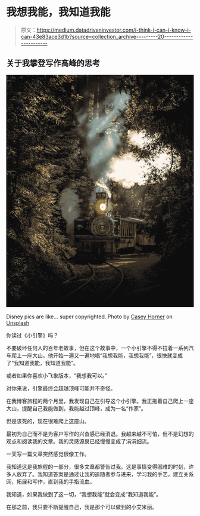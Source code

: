 # 我想我能，我知道我能

> 原文：<https://medium.datadriveninvestor.com/i-think-i-can-i-know-i-can-43e83ace3d1b?source=collection_archive---------20----------------------->

## 关于我攀登写作高峰的思考

![](img/d64822eaf845d13b2420f1f936fff3ff.png)

Disney pics are like… super copyrighted. Photo by [Casey Horner](https://unsplash.com/@mischievous_penguins?utm_source=medium&utm_medium=referral) on [Unsplash](https://unsplash.com?utm_source=medium&utm_medium=referral)

你读过《小引擎》吗？

不要破坏任何人的百年老故事，但在这个故事中，一个小引擎不得不拉着一系列汽车爬上一座大山。他开始一遍又一遍地唱“我想我能，我想我能”，很快就变成了“我知道我能，我知道我能”。

或者如果你喜欢小飞象版本，“我想我可以。”

对你来说，引擎最终会超越顶峰可能并不奇怪。

在我博客旅程的两个月里，我发现自己在引导这个小引擎。我正拖着自己爬上一座大山，提醒自己我能做到，我能越过顶峰，成为一名“作家”。

但是该死的，现在很难爬上这座山。

最初为自己而不是为客户写作的兴奋感已经消退。我越来越不可怕，但不是幻想的观点和阅读我的文章。我的灵感源泉已经慢慢变成了涓涓细流。

一天写一篇文章突然感觉很像工作。

我知道这是我旅程的一部分，很多文章都警告过我。这是事情变得困难的时刻，许多人放弃了。我知道答案是通过让我的追随者参与进来，学习我的手艺，建立关系网，拓展和写作，直到我的手指流血。

我知道，如果我做到了这一切，“我想我能”就会变成“我知道我能”。

在那之前，我只要不断提醒自己，我是那个可以做到的小艾米丽。